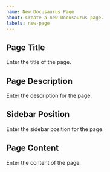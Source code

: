 ```yaml
---
name: New Docusaurus Page
about: Create a new Docusaurus page.
labels: new-page
---
```


## Page Title

Enter the title of the page.

## Page Description

Enter the description for the page.

## Sidebar Position

Enter the sidebar position for the page.

## Page Content

Enter the content of the page.
